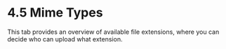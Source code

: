 # 4.5 Mime Types

This tab provides an overview of available file extensions, where you can decide who can upload what extension.



